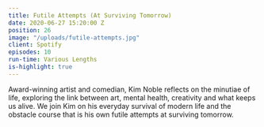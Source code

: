 ```yaml
---
title: Futile Attempts (At Surviving Tomorrow)
date: 2020-06-27 15:20:00 Z
position: 26
image: "/uploads/futile-attempts.jpg"
client: Spotify
episodes: 10
run-time: Various Lengths
is-highlight: true
---
```


Award-winning artist and comedian, Kim Noble reflects on the minutiae of life, exploring the link between art, mental health, creativity and what keeps us alive. We join Kim on his everyday survival of modern life and the obstacle course that is his own futile attempts at surviving tomorrow.  

